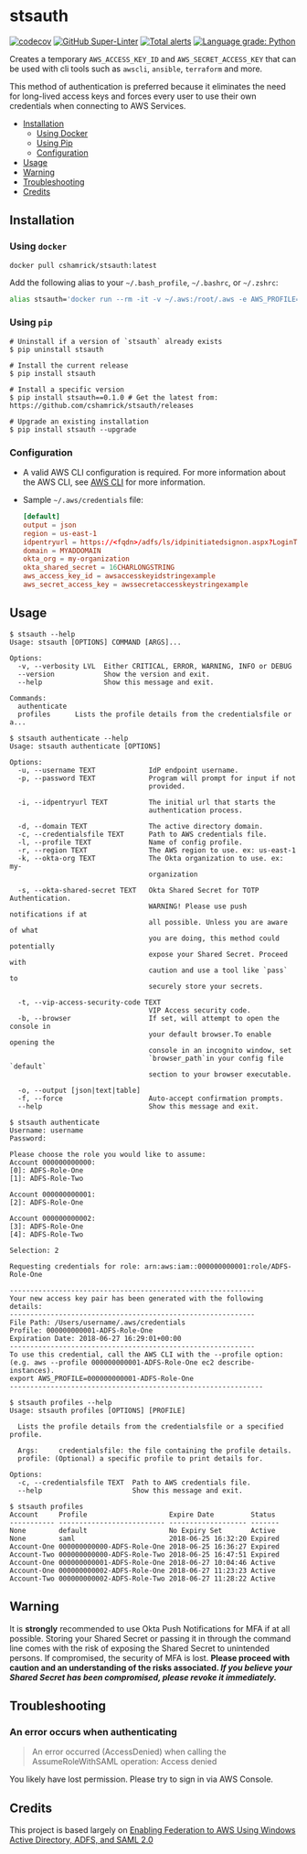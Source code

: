 # stsauth
[![codecov](https://codecov.io/gh/cshamrick/stsauth/branch/master/graph/badge.svg?token=WZFLZUSK1N)](https://codecov.io/gh/cshamrick/stsauth)
[![GitHub Super-Linter](https://github.com/cshamrick/stsauth/workflows/super-linter/badge.svg)](https://github.com/marketplace/actions/super-linter)
[![Total alerts](https://img.shields.io/lgtm/alerts/g/cshamrick/stsauth.svg?logo=lgtm&logoWidth=18)](https://lgtm.com/projects/g/cshamrick/stsauth/alerts/)
[![Language grade: Python](https://img.shields.io/lgtm/grade/python/g/cshamrick/stsauth.svg?logo=lgtm&logoWidth=18)](https://lgtm.com/projects/g/cshamrick/stsauth/context:python)

Creates a temporary `AWS_ACCESS_KEY_ID` and `AWS_SECRET_ACCESS_KEY` that can be used with cli tools such as `awscli`, `ansible`, `terraform` and more.

This method of authentication is preferred because it eliminates the need for long-lived access keys and forces every user to use their own credentials when connecting to AWS Services.

- [Installation](#installation)
  - [Using Docker](#using-docker)
  - [Using Pip](#using-pip)
  - [Configuration](#configuration)
- [Usage](#usage)
- [Warning](#warning)
- [Troubleshooting](#troubleshooting)
- [Credits](#credits)

## Installation

### Using `docker`

`docker pull cshamrick/stsauth:latest`

Add the following alias to your `~/.bash_profile`, `~/.bashrc`, or `~/.zshrc`:

```sh
alias stsauth='docker run --rm -it -v ~/.aws:/root/.aws -e AWS_PROFILE=$AWS_PROFILE -e AWS_DEFAULT_REGION=$AWS_DEFAULT_REGION cshamrick/stsauth:latest'
```

### Using `pip`

```shell
# Uninstall if a version of `stsauth` already exists
$ pip uninstall stsauth

# Install the current release
$ pip install stsauth

# Install a specific version
$ pip install stsauth==0.1.0 # Get the latest from: https://github.com/cshamrick/stsauth/releases

# Upgrade an existing installation
$ pip install stsauth --upgrade
```

### Configuration

- A valid AWS CLI configuration is required. For more information about the AWS CLI, see [AWS CLI](https://docs.aws.amazon.com/cli/latest/userguide/cli-chap-welcome.html) for more information.

- Sample `~/.aws/credentials` file:

  ```conf
  [default]
  output = json
  region = us-east-1
  idpentryurl = https://<fqdn>/adfs/ls/idpinitiatedsignon.aspx?LoginToRP=urn:amazon:webservices
  domain = MYADDOMAIN
  okta_org = my-organization
  okta_shared_secret = 16CHARLONGSTRING
  aws_access_key_id = awsaccesskeyidstringexample
  aws_secret_access_key = awssecretaccesskeystringexample
  ```

## Usage

```shell
$ stsauth --help
Usage: stsauth [OPTIONS] COMMAND [ARGS]...

Options:
  -v, --verbosity LVL  Either CRITICAL, ERROR, WARNING, INFO or DEBUG
  --version            Show the version and exit.
  --help               Show this message and exit.

Commands:
  authenticate
  profiles      Lists the profile details from the credentialsfile or a...

$ stsauth authenticate --help
Usage: stsauth authenticate [OPTIONS]

Options:
  -u, --username TEXT             IdP endpoint username.
  -p, --password TEXT             Program will prompt for input if not
                                  provided.

  -i, --idpentryurl TEXT          The initial url that starts the
                                  authentication process.

  -d, --domain TEXT               The active directory domain.
  -c, --credentialsfile TEXT      Path to AWS credentials file.
  -l, --profile TEXT              Name of config profile.
  -r, --region TEXT               The AWS region to use. ex: us-east-1
  -k, --okta-org TEXT             The Okta organization to use. ex: my-
                                  organization

  -s, --okta-shared-secret TEXT   Okta Shared Secret for TOTP Authentication.
                                  WARNING! Please use push notifications if at
                                  all possible. Unless you are aware of what
                                  you are doing, this method could potentially
                                  expose your Shared Secret. Proceed with
                                  caution and use a tool like `pass` to
                                  securely store your secrets.

  -t, --vip-access-security-code TEXT
                                  VIP Access security code.
  -b, --browser                   If set, will attempt to open the console in
                                  your default browser.To enable opening the
                                  console in an incognito window, set
                                  `browser_path`in your config file `default`
                                  section to your browser executable.

  -o, --output [json|text|table]
  -f, --force                     Auto-accept confirmation prompts.
  --help                          Show this message and exit.

$ stsauth authenticate
Username: username
Password:

Please choose the role you would like to assume:
Account 000000000000:
[0]: ADFS-Role-One
[1]: ADFS-Role-Two

Account 000000000001:
[2]: ADFS-Role-One

Account 000000000002:
[3]: ADFS-Role-One
[4]: ADFS-Role-Two

Selection: 2

Requesting credentials for role: arn:aws:iam::000000000001:role/ADFS-Role-One

------------------------------------------------------------
Your new access key pair has been generated with the following details:
------------------------------------------------------------
File Path: /Users/username/.aws/credentials
Profile: 000000000001-ADFS-Role-One
Expiration Date: 2018-06-27 16:29:01+00:00
------------------------------------------------------------
To use this credential, call the AWS CLI with the --profile option:
(e.g. aws --profile 000000000001-ADFS-Role-One ec2 describe-instances).
export AWS_PROFILE=000000000001-ADFS-Role-One
--------------------------------------------------------------

$ stsauth profiles --help
Usage: stsauth profiles [OPTIONS] [PROFILE]

  Lists the profile details from the credentialsfile or a specified profile.

  Args:     credentialsfile: the file containing the profile details.
  profile: (Optional) a specific profile to print details for.

Options:
  -c, --credentialsfile TEXT  Path to AWS credentials file.
  --help                      Show this message and exit.

$ stsauth profiles
Account     Profile                    Expire Date         Status
----------- -------------------------- ------------------- -------
None        default                    No Expiry Set       Active
None        saml                       2018-06-25 16:32:20 Expired
Account-One 000000000000-ADFS-Role-One 2018-06-25 16:36:27 Expired
Account-Two 000000000000-ADFS-Role-Two 2018-06-25 16:47:51 Expired
Account-One 000000000001-ADFS-Role-One 2018-06-27 10:04:46 Active
Account-One 000000000002-ADFS-Role-One 2018-06-27 11:23:23 Active
Account-Two 000000000002-ADFS-Role-Two 2018-06-27 11:28:22 Active
```

## Warning

It is **strongly** recommended to use Okta Push Notifications for MFA if at all possible. Storing your Shared Secret or passing it in through the command line comes with the risk of exposing the Shared Secret to unintended persons. If compromised, the security of MFA is lost. **Please proceed with caution and an understanding of the risks associated. _If you believe your Shared Secret has been compromised, please revoke it immediately._**

## Troubleshooting

### An error occurs when authenticating

> An error occurred (AccessDenied) when calling the AssumeRoleWithSAML operation: Access denied

You likely have lost permission. Please try to sign in via AWS Console.

## Credits

This project is based largely on [Enabling Federation to AWS Using Windows Active Directory, ADFS, and SAML 2.0](https://aws.amazon.com/blogs/security/enabling-federation-to-aws-using-windows-active-directory-adfs-and-saml-2-0/)
